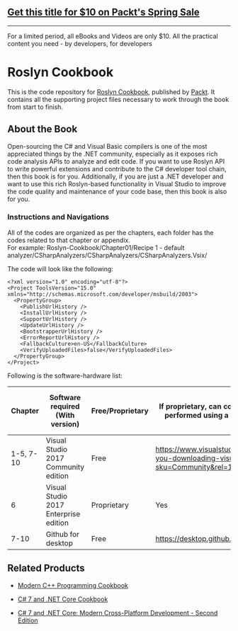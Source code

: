 ## [Get this title for $10 on Packt's Spring Sale](https://www.packt.com/B06590?utm_source=github&utm_medium=packt-github-repo&utm_campaign=spring_10_dollar_2022)
-----
For a limited period, all eBooks and Videos are only $10. All the practical content you need \- by developers, for developers

# Roslyn Cookbook
This is the code repository for [Roslyn Cookbook](https://www.packtpub.com/application-development/roslyn-cookbook?utm_source=github&utm_medium=repository&utm_campaign=9781787286832), published by [Packt](https://www.packtpub.com/). It contains all the supporting project files necessary to work through the book from start to finish.
## About the Book
Open-sourcing the C# and Visual Basic compilers is one of the most appreciated things by the .NET community, especially as it exposes rich code analysis APIs to analyze and edit code. If you want to use Roslyn API to write powerful extensions and contribute to the C# developer tool chain, then this book is for you. Additionally, if you are just a .NET developer and want to use this rich Roslyn-based functionality in Visual Studio to improve the code quality and maintenance of your code base, then this book is also for you.
### Instructions and Navigations
All of the codes are organized as per the chapters, each folder has the codes related to that chapter or appendix.                   
For example: Roslyn-Cookbook/Chapter01/Recipe 1 - default analyzer/CSharpAnalyzers/CSharpAnalyzers/CSharpAnalyzers.Vsix/

The code will look like the following:
```
﻿<?xml version="1.0" encoding="utf-8"?>
<Project ToolsVersion="15.0" xmlns="http://schemas.microsoft.com/developer/msbuild/2003">
  <PropertyGroup>
    <PublishUrlHistory />
    <InstallUrlHistory />
    <SupportUrlHistory />
    <UpdateUrlHistory />
    <BootstrapperUrlHistory />
    <ErrorReportUrlHistory />
    <FallbackCulture>en-US</FallbackCulture>
    <VerifyUploadedFiles>false</VerifyUploadedFiles>
  </PropertyGroup>
</Project>
```

Following is the software-hardware list:

| Chapter  | Software required (With version) | Free/Proprietary | If proprietary, can code testing be performed using a trial version | If proprietary, then cost of the software | Download links to the software |
| ------------- | ------------- | ------------- | ------------- | ------------- | ------------- |
| 1-5, 7-10 | Visual Studio 2017 Community edition | Free | https://www.visualstudio.com/thank-you-downloading-visual-studio/?sku=Community&rel=15 |  |  |
| 6 | Visual Studio 2017 Enterprise edition | Proprietary | Yes | $499 | https://www.visualstudio.cm/thank-you-downloading-visual-studio/?sku=Enterprise&rel=15 |
| 7-10 | Github for desktop | Free | https://desktop.github.com/ |  |  |

## Related Products
 
  
* [Modern C++ Programming Cookbook](https://www.packtpub.com/application-development/modern-c-programming-cookbook?utm_source=github&utm_medium=repository&utm_campaign=9781786465184)
  
  
* [C# 7 and .NET Core Cookbook](https://www.packtpub.com/application-development/c-7-and-net-core-cookbook?utm_source=github&utm_medium=repository&utm_campaign=9781787286276)
  
  
* [C# 7 and .NET Core: Modern Cross-Platform Development - Second Edition](https://www.packtpub.com/application-development/c-7-and-net-core-modern-cross-platform-development-second-edition?utm_source=github&utm_medium=repository&utm_campaign=9781787129559)
